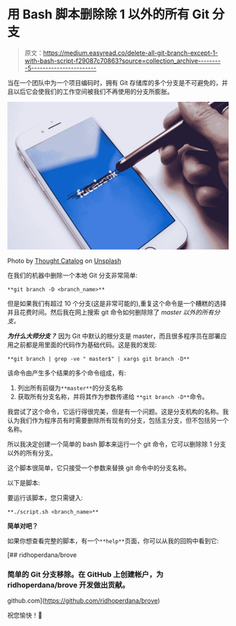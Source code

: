 # 用 Bash 脚本删除除 1 以外的所有 Git 分支

> 原文：<https://medium.easyread.co/delete-all-git-branch-except-1-with-bash-script-f29087c70863?source=collection_archive---------5----------------------->

当在一个团队中为一个项目编码时，拥有 Git 存储库的多个分支是不可避免的，并且以后它会使我们的工作空间被我们不再使用的分支所膨胀。

![](img/665340e060a1c7ac6f666a7645a4b168.png)

Photo by [Thought Catalog](https://unsplash.com/@thoughtcatalog?utm_source=medium&utm_medium=referral) on [Unsplash](https://unsplash.com?utm_source=medium&utm_medium=referral)

在我们的机器中删除一个本地 Git 分支非常简单:

```
**git branch -D <branch_name>**
```

但是如果我们有超过 10 个分支(这是非常可能的),重复这个命令是一个糟糕的选择并且花费时间。然后我在网上搜索 git 命令如何删除除了 *master 以外的所有分支。*

***为什么大师分支？*** 因为 Git 中默认的根分支是 master，而且很多程序员在部署应用之前都是用里面的代码作为基础代码。这是我的发现:

```
**git branch | grep -ve " master$" | xargs git branch -D**
```

该命令由产生多个结果的多个命令组成，有:

1.  列出所有前缀为`**master**`的分支名称
2.  获取所有分支名称，并将其作为参数传递给
    `**git branch -D**`命令。

我尝试了这个命令，它运行得很完美，但是有一个问题。这是分支机构的名称。我认为我们作为程序员有时需要删除所有现有的分支，包括主分支，但不包括另一个名称。

所以我决定创建一个简单的 bash 脚本来运行一个 git 命令，它可以删除除 1 分支以外的所有分支。

这个脚本很简单，它只接受一个参数来替换 git 命令中的分支名称。

以下是脚本:

要运行该脚本，您只需键入:

```
**./script.sh <branch_name>**
```

**简单对吧？**

如果你想查看完整的脚本，有一个`**help**`页面，你可以从我的回购中看到它:

[](https://github.com/ridhoperdana/brove) [## ridhoperdana/brove

### 简单的 Git 分支移除。在 GitHub 上创建帐户，为 ridhoperdana/brove 开发做出贡献。

github.com](https://github.com/ridhoperdana/brove) 

祝您愉快！🖖